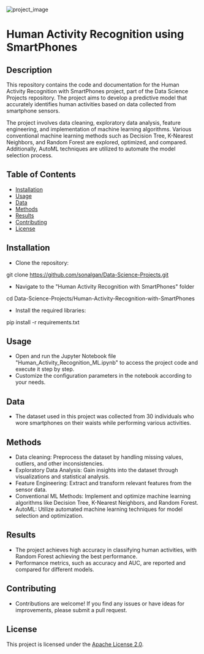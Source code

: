 ![project_image](https://github.com/sonalgan/Data-Science-Projects/assets/57640393/30ee972e-03bc-440e-8c5e-2d9afc55f95e)

# Human Activity Recognition using SmartPhones
## Description

This repository contains the code and documentation for the Human Activity Recognition with SmartPhones project, part of the Data Science Projects repository. The project aims to develop a predictive model that accurately identifies human activities based on data collected from smartphone sensors.

The project involves data cleaning, exploratory data analysis, feature engineering, and implementation of machine learning algorithms. Various conventional machine learning methods such as Decision Tree, K-Nearest Neighbors, and Random Forest are explored, optimized, and compared. Additionally, AutoML techniques are utilized to automate the model selection process.

## Table of Contents

- [Installation](#installation)
- [Usage](#usage)
- [Data](#data)
- [Methods](#methods)
- [Results](#results)
- [Contributing](#contributing)
- [License](#license)

## Installation

- Clone the repository:

git clone https://github.com/sonalgan/Data-Science-Projects.git

- Navigate to the "Human Activity Recognition with SmartPhones" folder

cd Data-Science-Projects/Human-Activity-Recognition-with-SmartPhones

- Install the required libraries:

pip install -r requirements.txt


## Usage

- Open and run the Jupyter Notebook file "Human_Activity_Recognition_ML.ipynb" to access the project code and execute it step by step.
- Customize the configuration parameters in the notebook according to your needs.

## Data

- The dataset used in this project was collected from 30 individuals who wore smartphones on their waists while performing various activities.

## Methods

- Data cleaning: Preprocess the dataset by handling missing values, outliers, and other inconsistencies.
- Exploratory Data Analysis: Gain insights into the dataset through visualizations and statistical analysis.
- Feature Engineering: Extract and transform relevant features from the sensor data.
- Conventional ML Methods: Implement and optimize machine learning algorithms like Decision Tree, K-Nearest Neighbors, and Random Forest.
- AutoML: Utilize automated machine learning techniques for model selection and optimization.

## Results

- The project achieves high accuracy in classifying human activities, with Random Forest achieving the best performance.
- Performance metrics, such as accuracy and AUC, are reported and compared for different models.

## Contributing

- Contributions are welcome! If you find any issues or have ideas for improvements, please submit a pull request.

## License

This project is licensed under the [Apache License 2.0](LICENSE).







